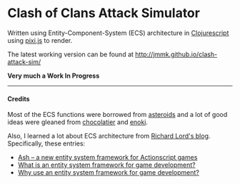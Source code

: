 # Clash of Clans Attack Simulator

Written using Entity-Component-System (ECS) architecture in [Clojurescript](https://github.com/clojure/clojurescript) using [pixi.js](http://www.pixijs.com/) to render.

The latest working version can be found at http://jmmk.github.io/clash-attack-sim/

**Very much a Work In Progress**


---

#### Credits
Most of the ECS functions were borrowed from [asteroids](https://github.com/johntrimble/asteroids) and a lot of good ideas were gleaned from [chocolatier](https://github.com/alexkehayias/chocolatier) and [enoki](https://github.com/harto/enoki).

Also, I learned a lot about ECS architecture from [Richard Lord's blog](http://www.richardlord.net/). Specifically, these entries: 
- [Ash – a new entity system framework for Actionscript games](http://www.richardlord.net/blog/introducing-ash)
- [What is an entity system framework for game development?](http://www.richardlord.net/blog/what-is-an-entity-framework)
- [Why use an entity system framework for game development?](http://www.richardlord.net/blog/why-use-an-entity-framework)
